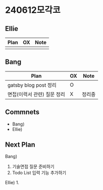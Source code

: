 # 240612모각코

## Ellie

| Plan                 | OX  | Note |
| -------------------- | --- | ---- |
|                      |     |      |

## Bang

| Plan                  | OX  | Note |
| --------------------- | --- | ---- |
| gatsby blog post 정리 |  O  |     |
| 면접(이력서 관련) 질문 정리 |  X  |  정리중    |

## Commnets

- Bang)
- Ellie)

## Next Plan

Bang)
1. 기술면접 질문 준비하기
2.  Todo List 입력 기능 추가하기

Ellie)
1. 

